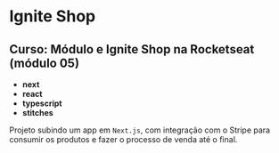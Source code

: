 # Ignite Shop

## Curso: Módulo e Ignite Shop na Rocketseat (módulo 05)

- **next**
- **react**
- **typescript**
- **stitches**

Projeto subindo um app em `Next.js`, com integração com o Stripe para consumir os produtos e fazer o processo de venda até o final.

